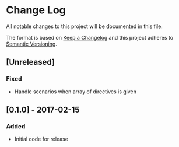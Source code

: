 # Change Log
All notable changes to this project will be documented in this file.

The format is based on [Keep a Changelog](http://keepachangelog.com/)
and this project adheres to [Semantic Versioning](http://semver.org/).

## [Unreleased]
### Fixed
- Handle scenarios when array of directives is given

## [0.1.0] - 2017-02-15
### Added
- Initial code for release
